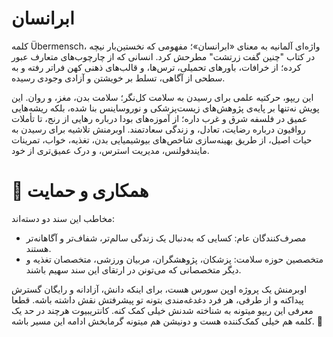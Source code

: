 # ابرانسان
کلمه Übermensch، واژه‌ای آلمانیه به معنای «ابرانسان»؛ مفهومی که نخستین‌بار نیچه در کتاب "چنین گفت زرتشت" مطرحش کرد. انسانی که از چارچوب‌های متعارف عبور کرده؛ از خرافات، باورهای تحمیلی، ترس‌ها، و قالب‌های ذهنی کهن فراتر رفته و به سطحی از آگاهی، تسلط بر خویشتن و آزادی وجودی رسیده.

این ریپو، حرکتیه علمی برای رسیدن به سلامت کل‌نگر؛ سلامت بدن، مغز، و روان. این پویش نه‌تنها بر پایه‌ی پژوهش‌های زیست‌پزشکی و نوروساینس بنا شده، بلکه ریشه‌هایی عمیق در فلسفه شرق و غرب داره؛ از آموزه‌های بودا درباره رهایی از رنج، تا تأملات رواقیون درباره رضایت، تعادل، و زندگی سعادتمند.
اوبرمنش تلاشیه برای رسیدن به حیات اصیل، از طریق بهینه‌سازی شاخص‌های بیوشیمیایی بدن، تغذیه، خواب، تمرینات مایندفولنس، مدیریت استرس، و درک عمیق‌تری از خود.

# 🤝 همکاری و حمایت
مخاطب این سند دو دسته‌اند:
- مصرف‌کنندگان عام: کسایی که به‌دنبال یک زندگی سالم‌تر، شفاف‌تر و آگاهانه‌تر هستند.
- متخصصین حوزه سلامت: پزشکان، پژوهشگران، مربیان ورزشی، متخصصان تغذیه و دیگر متخصصانی که می‌تونن در ارتقای این سند سهیم باشند.

اوبرمنش یک پروژه اوپن سورس هست، برای اینکه دانش، آزادانه و رایگان گسترش پیداکنه و از طرفی، هر فرد دغدغه‌مندی بتونه تو پیشرفتش نقش داشته باشه. قطعا معرفی این ریپو میتونه به شناخته شدنش خیلی کمک کنه. کانتریبیوت هرچند در حد یک کلمه هم خیلی کمک‌کننده هست و دونیشن هم میتونه گرمابخش ادامه این مسیر باشه. 🙌
